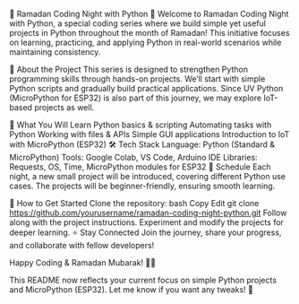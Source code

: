 🌙 Ramadan Coding Night with Python 🐍
Welcome to Ramadan Coding Night with Python, a special coding series where we build simple yet useful projects in Python throughout the month of Ramadan! This initiative focuses on learning, practicing, and applying Python in real-world scenarios while maintaining consistency.

📌 About the Project
This series is designed to strengthen Python programming skills through hands-on projects. We’ll start with simple Python scripts and gradually build practical applications. Since UV Python (MicroPython for ESP32) is also part of this journey, we may explore IoT-based projects as well.

🚀 What You Will Learn
Python basics & scripting
Automating tasks with Python
Working with files & APIs
Simple GUI applications
Introduction to IoT with MicroPython (ESP32)
🛠️ Tech Stack
Language: Python (Standard & MicroPython)
Tools: Google Colab, VS Code, Arduino IDE
Libraries: Requests, OS, Time, MicroPython modules for ESP32
📅 Schedule
Each night, a new small project will be introduced, covering different Python use cases. The projects will be beginner-friendly, ensuring smooth learning.

🎯 How to Get Started
Clone the repository:
bash
Copy
Edit
git clone https://github.com/yourusername/ramadan-coding-night-python.git
Follow along with the project instructions.
Experiment and modify the projects for deeper learning.
⭐ Stay Connected
Join the journey, share your progress, and collaborate with fellow developers!

Happy Coding & Ramadan Mubarak! 🌙✨

This README now reflects your current focus on simple Python projects and MicroPython (ESP32). Let me know if you want any tweaks! 🚀
